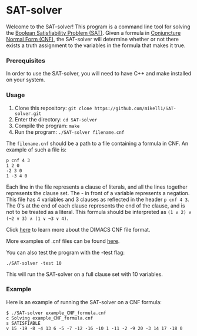 # SAT-solver

Welcome to the SAT-solver! This program is a command line tool for solving the [Boolean Satisfiability Problem (SAT)](https://en.wikipedia.org/wiki/Boolean_satisfiability_problem). Given a formula in [Conjuncture Normal Form (CNF)](https://en.wikipedia.org/wiki/Conjunctive_normal_form), the SAT-solver will determine whether or not there exists a truth assignment to the variables in the formula that makes it true.

### Prerequisites

In order to use the SAT-solver, you will need to have C++ and make installed on your system. 

### Usage

1. Clone this repository: `git clone https://github.com/mikell1/SAT-solver.git`
2. Enter the directory: `cd SAT-solver`
3. Compile the program: `make`
4. Run the program: `./SAT-solver filename.cnf`

The `filename.cnf` should be a path to a file containing a formula in CNF. An example of such a file is:
```
p cnf 4 3
1 2 0
-2 3 0
1 -3 4 0
```

Each line in the file represents a clause of literals, and all the lines together represents the clause set. The - in front of a variable represents a negation. 
This file has 4 variables and 3 clauses as reflected in the header `p cnf 4 3`. The 0's at the end of each clause represents the end of the clause, and is not to be treated as a literal. 
This formula should be interpreted as `(1 ∨ 2) ∧ (¬2 ∨ 3) ∧ (1 ∨ ¬3 ∨ 4)`. 

Click [here](https://people.sc.fsu.edu/~jburkardt/data/cnf/cnf.html) to learn more about the DIMACS CNF file format. 

More examples of .cnf files can be found [here](https://www.cs.ubc.ca/~hoos/SATLIB/benchm.html).

You can also test the program with the -test flag:
```
./SAT-solver -test 10
```
This will run the SAT-solver on a full clause set with 10 variables.

### Example

Here is an example of running the SAT-solver on a CNF formula:
```
$ ./SAT-solver example_CNF_formula.cnf
c Solving example_CNF_formula.cnf
s SATISFIABLE
v 15 -19 -8 -4 13 6 -5 -7 -12 -16 -10 1 -11 -2 -9 20 -3 14 17 -18 0
```
